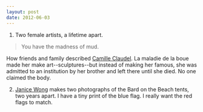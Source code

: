 ```yaml
---
layout: post
date: 2012-06-03
---
```


1. Two female artists, a lifetime apart. 

>You have the madness of mud.

How friends and family described [Camille Claudel](https://en.wikipedia.org/wiki/Camille_Claudel). La maladie de la boue made her make art--sculptures--but instead of making her famous, she was admitted to an institution by her brother and left there until she died. No one claimed the body. 

2. [Janice Wong](http://www.janicewongstudio.com/Art/index.php/Main/) makes two photographs of the Bard on the Beach tents, two years apart. I have a tiny print of the blue flag. I really want the red flags to match. 
